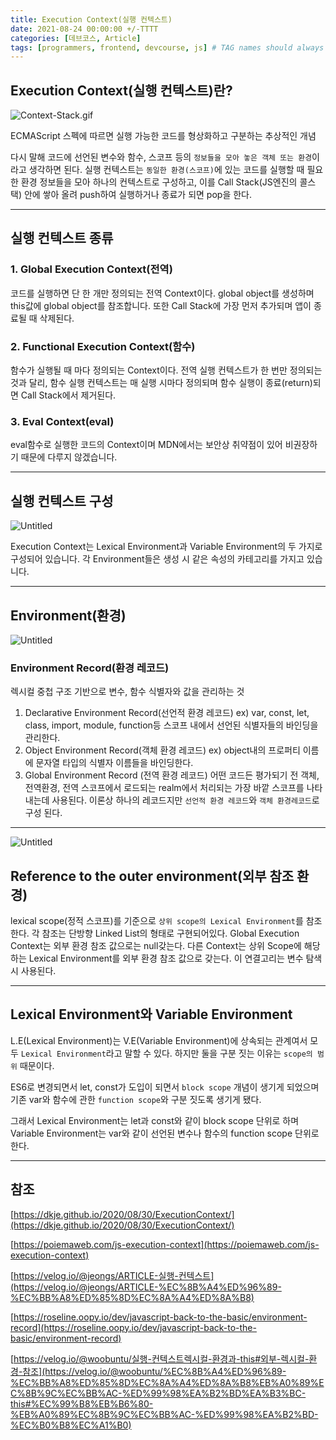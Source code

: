 ```yaml
---
title: Execution Context(실행 컨텍스트)
date: 2021-08-24 00:00:00 +/-TTTT
categories: [데브코스, Article]
tags: [programmers, frontend, devcourse, js] # TAG names should always be lowercase
---
```


## Execution Context(실행 컨텍스트)란?

![Context-Stack.gif](../../assets/img/posts/EC-1.gif)

ECMAScript 스펙에 따르면 실행 가능한 코드를 형상화하고 구분하는 추상적인 개념

다시 말해 코드에 선언된 변수와 함수, 스코프 등의 `정보들을 모아 놓은 객체 또는 환경`이라고 생각하면 된다. 실행 컨텍스트는 `동일한 환경(스코프)`에 있는 코드를 실행할 때 필요한 환경 정보들을 모아 하나의 컨텍스트로 구성하고, 이를 Call Stack(JS엔진의 콜스택) 안에 쌓아 올려 push하여 실행하거나 종료가 되면 pop을 한다.

---

## 실행 컨텍스트 종류

### 1. Global Execution Context(전역)

코드를 실행하면 단 한 개만 정의되는 전역 Context이다. global object를 생성하며 this값에 global object를 참조합니다. 또한 Call Stack에 가장 먼저 추가되며 앱이 종료될 때 삭제된다.

### 2. Functional Execution Context(함수)

함수가 실행될 때 마다 정의되는 Context이다. 전역 실행 컨텍스트가 한 번만 정의되는 것과 달리, 함수 실행 컨텍스트는 매 실행 시마다 정의되며 함수 실행이 종료(return)되면 Call Stack에서 제거된다.

### 3. Eval Context(eval)

eval함수로 실행한 코드의 Context이며 MDN에서는 보안상 취약점이 있어 비권장하기 때문에 다루지 않겠습니다.

---

## 실행 컨텍스트 구성

![Untitled](../../assets/img/posts/EC-2.png)

Execution Context는 Lexical Environment과 Variable Environment의 두 가지로 구성되어 있습니다. 각 Environment들은 생성 시 같은 속성의 카테고리를 가지고 있습니다.

---

## Environment(환경)

![Untitled](../../assets/img/posts/EC-3.png)

### Environment Record(환경 레코드)

렉시컬 중첩 구조 기반으로 변수, 함수 식별자와 값을 관리하는 것

1. Declarative Environment Record(선언적 환경 레코드)
   ex) var, const, let, class, import, module, function등 스코프 내에서 선언된 식별자들의 바인딩을 관리한다.
2. Object Environment Record(객체 환경 레코드)
   ex) object내의 프로퍼티 이름에 문자열 타입의 식별자 이름들을 바인딩한다.
3. Global Environment Record (전역 환경 레코드)
   어떤 코드든 평가되기 전 객체, 전역환경, 전역 스코프에서 로드되는 realm에서 처리되는 가장 바깥 스코프를 나타내는데 사용된다. 이론상 하나의 레코드지만 `선언적 환경 레코드`와 `객체 환경레코드`로 구성 된다.

---

![Untitled](../../assets/img/posts/EC-4.png)

## Reference to the outer environment(외부 참조 환경)

lexical scope(정적 스코프)를 기준으로 `상위 scope의 Lexical Environment`를 참조한다. 각 참조는 단방향 Linked List의 형태로 구현되어있다. Global Execution Context는 외부 환경 참조 값으로는 null갖는다. 다른 Context는 상위 Scope에 해당하는 Lexical Environment를 외부 환경 참조 값으로 갖는다. 이 연결고리는 변수 탐색 시 사용된다.

---

## Lexical Environment와 Variable Environment

L.E(Lexical Environment)는 V.E(Variable Environment)에 상속되는 관계여서 모두 `Lexical Environment`라고 말할 수 있다. 하지만 둘을 구분 짓는 이유는 `scope의 범위` 때문이다.

ES6로 변경되면서 let, const가 도입이 되면서 `block scope` 개념이 생기게 되었으며 기존 var와 함수에 관한 `function scope`와 구분 짓도록 생기게 됐다.

그래서 Lexical Environment는 let과 const와 같이 block scope 단위로 하며 Variable Environment는 var와 같이 선언된 변수나 함수의 function scope 단위로 한다.

---

## 참조

[https://dkje.github.io/2020/08/30/ExecutionContext/](https://dkje.github.io/2020/08/30/ExecutionContext/)

[https://poiemaweb.com/js-execution-context](https://poiemaweb.com/js-execution-context)

[https://velog.io/@jeongs/ARTICLE-실행-컨텍스트](https://velog.io/@jeongs/ARTICLE-%EC%8B%A4%ED%96%89-%EC%BB%A8%ED%85%8D%EC%8A%A4%ED%8A%B8)

[https://roseline.oopy.io/dev/javascript-back-to-the-basic/environment-record](https://roseline.oopy.io/dev/javascript-back-to-the-basic/environment-record)

[https://velog.io/@woobuntu/실행-컨텍스트렉시컬-환경과-this#외부-렉시컬-환경-참조](https://velog.io/@woobuntu/%EC%8B%A4%ED%96%89-%EC%BB%A8%ED%85%8D%EC%8A%A4%ED%8A%B8%EB%A0%89%EC%8B%9C%EC%BB%AC-%ED%99%98%EA%B2%BD%EA%B3%BC-this#%EC%99%B8%EB%B6%80-%EB%A0%89%EC%8B%9C%EC%BB%AC-%ED%99%98%EA%B2%BD-%EC%B0%B8%EC%A1%B0)
